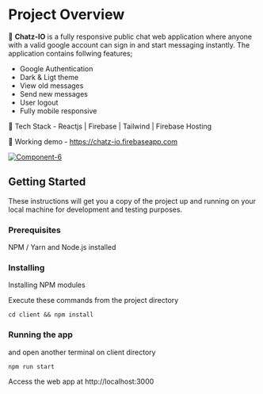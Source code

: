 # Project Overview

🚀 <b>Chatz-IO</b> is a fully responsive public chat web application where anyone with a valid google account can sign in and start messaging instantly. The application contains follwing features;<br/>
- Google Authentication<br/>
- Dark & Ligt theme<br/>
- View old messages<br/>
- Send new messages<br/>
- User logout<br/>
- Fully mobile responsive<br/>

🚀 Tech Stack - Reactjs | Firebase | Tailwind | Firebase Hosting<br/>

🚀 Working demo - https://chatz-io.firebaseapp.com<br/>

<a href="https://ibb.co/XYkx9KX"><img src="https://i.ibb.co/3RYmwj1/Component-6.png" alt="Component-6" border="0"></a><br />

## Getting Started

These instructions will get you a copy of the project up and running on your local machine for development and testing purposes.

### Prerequisites

NPM / Yarn and Node.js installed

### Installing

Installing NPM modules

Execute these commands from the project directory

```
cd client && npm install
```

### Running the app

and open another terminal on client directory
```
npm run start
```

Access the web app at http://localhost:3000
